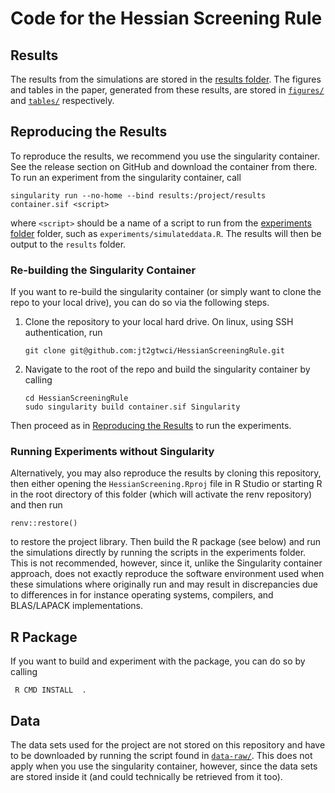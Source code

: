 <!-- README.md is generated from README.Rmd. Please edit that file -->

# Code for the Hessian Screening Rule

<!-- badges: start -->
<!-- badges: end -->

## Results

The results from the simulations are stored in the [results
folder](results/). The figures and tables in the paper, generated from
these results, are stored in [`figures/`](figures/) and
[`tables/`](tables/) respectively.

## Reproducing the Results

To reproduce the results, we recommend you use the singularity
container. See the release section on GitHub and download the container
from there. To run an experiment from the singularity container, call

    singularity run --no-home --bind results:/project/results container.sif <script>

where `<script>` should be a name of a script to run from the
[experiments folder](experiments/) folder, such as
`experiments/simulateddata.R`. The results will then be output to the
`results` folder.

### Re-building the Singularity Container

If you want to re-build the singularity container (or simply want to
clone the repo to your local drive), you can do so via the following
steps.

1.  Clone the repository to your local hard drive. On linux, using SSH
    authentication, run

        git clone git@github.com:jt2gtwci/HessianScreeningRule.git

2.  Navigate to the root of the repo and build the singularity container
    by calling

        cd HessianScreeningRule
        sudo singularity build container.sif Singularity

Then proceed as in [Reproducing the Results](#reproducing-the-results)
to run the experiments.

### Running Experiments without Singularity

Alternatively, you may also reproduce the results by cloning this
repository, then either opening the `HessianScreening.Rproj` file in R
Studio or starting R in the root directory of this folder (which will
activate the renv repository) and then run

    renv::restore()

to restore the project library. Then build the R package (see below) and
run the simulations directly by running the scripts in the experiments
folder. This is not recommended, however, since it, unlike the
Singularity container approach, does not exactly reproduce the software
environment used when these simulations where originally run and may
result in discrepancies due to differences in for instance operating
systems, compilers, and BLAS/LAPACK implementations.

## R Package

If you want to build and experiment with the package, you can do so by
calling

     R CMD INSTALL  .

## Data

The data sets used for the project are not stored on this repository and
have to be downloaded by running the script found in
[`data-raw/`](data-raw/). This does not apply when you use the
singularity container, however, since the data sets are stored inside it
(and could technically be retrieved from it too).
